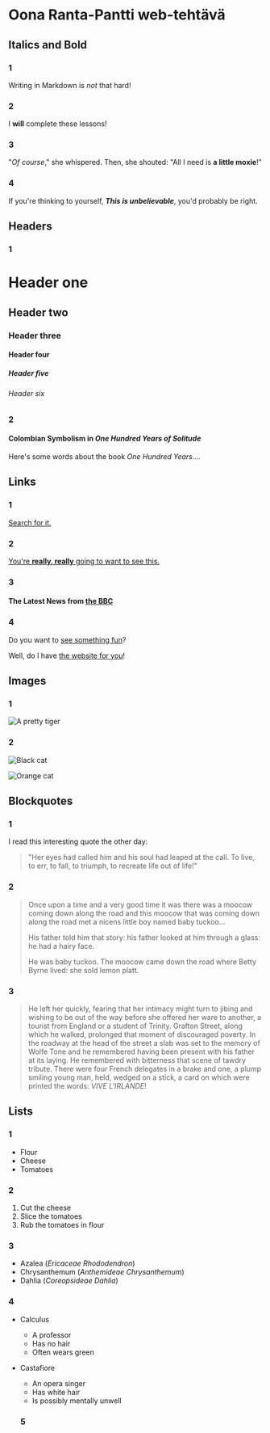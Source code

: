 # Oona Ranta-Pantti web-tehtävä

## Italics and Bold

### 1

Writing in Markdown is _not_ that hard!

### 2

I **will** complete these lessons!

### 3

"_Of course_," she whispered. Then, she shouted: "All I need is **a little moxie**!"

### 4

If you're thinking to yourself, **_This is unbelievable_**, you'd probably be right.

## Headers

### 1

# Header one
## Header two
### Header three
#### Header four
##### Header five
###### Header six

### 2

#### Colombian Symbolism in _One Hundred Years of Solitude_

Here's some words about the book _One Hundred Years..._.

## Links

### 1

[Search for it.](https://www.google.com)

### 2

[You're **really, really** going to want to see this.](https://www.dailykitten.com)

### 3

#### The Latest News from [the BBC](https://www.bbc.com/news)

### 4

Do you want to [see something fun][a fun place]?

Well, do I have [the website for you][another fun place]!

[a fun place]: https://www.zombo.com
[another fun place]: https://www.stumbleupon.com

## Images

### 1

![A pretty tiger](https://upload.wikimedia.org/wikipedia/commons/5/56/Tiger.50.jpg)

### 2

![Black cat][Black]

![Orange cat][Orange]

[Black]: https://upload.wikimedia.org/wikipedia/commons/a/a3/81_INF_DIV_SSI.jpg

[Black]: https://upload.wikimedia.org/wikipedia/commons/a/a3/81_INF_DIV_SSI.jpg

[Orange]: http://icons.iconarchive.com/icons/google/noto-emoji-animals-nature/256/22221-cat-icon.png

## Blockquotes

### 1

I read this interesting quote the other day:

>"Her eyes had called him and his soul had leaped at the call. To live, to err, to fall, to triumph, to recreate life out of life!"

### 2

>Once upon a time and a very good time it was there was a moocow coming down along the road and this moocow that was coming down along the road met a nicens little boy named baby tuckoo...
>
>His father told him that story: his father looked at him through a glass: he had a hairy face.
>
>He was baby tuckoo. The moocow came down the road where Betty Byrne lived: she sold lemon platt.

### 3

>He left her quickly, fearing that her intimacy might turn to jibing and wishing to be out of the way before she offered her ware to another, a tourist from England or a student of Trinity. Grafton Street, along which he walked, prolonged that moment of discouraged poverty. In the roadway at the head of the street a slab was set to the memory of Wolfe Tone and he remembered having been present with his father at its laying. He remembered with bitterness that scene of tawdry tribute. There were four French delegates in a brake and one, a plump smiling young man, held, wedged on a stick, a card on which were printed the words: _VIVE L'IRLANDE_!

## Lists

### 1

* Flour
* Cheese
* Tomatoes

### 2

1. Cut the cheese
2. Slice the tomatoes
3. Rub the tomatoes in flour

### 3

* Azalea (_Ericaceae Rhododendron_)
* Chrysanthemum (_Anthemideae Chrysanthemum_)
* Dahlia (_Coreopsideae Dahlia_)

### 4

* Calculus
  * A professor
  * Has no hair
  * Often wears green
* Castafiore
  * An opera singer
  * Has white hair
  * Is possibly mentally unwell

  ### 5

  
